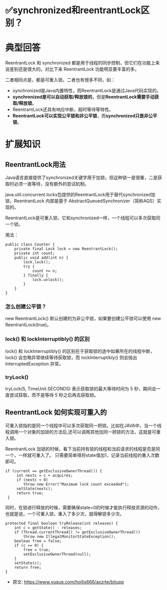 # ✅synchronized和reentrantLock区别？
<!--page header-->

<a name="V0Wxj"></a>
# 典型回答
ReentrantLock 和 synchronized 都是用于线程的同步控制，但它们在功能上来说差别还是很大的。对比下来 ReentrantLock 功能明显要丰富的多。

二者相同点是，都是可重入锁。二者也有很多不同，如：

- synchronized是Java内置特性，而ReentrantLock是通过Java代码实现的。
- **synchronized是可以自动获取/释放锁的**，但是**ReentrantLock需要手动获取/释放锁**。
- ReentrantLock还具有响应中断、超时等待等特性。
- **ReentrantLock可以实现公平锁和非公平锁**，而**synchronized只是非公平锁**。

<a name="jjFZl"></a>
# 扩展知识

<a name="ieLca"></a>
## ReentrantLock用法

Java语言直接提供了synchronized关键字用于加锁，但这种锁一是很重，二是获取时必须一直等待，没有额外的尝试机制。

java.util.concurrent.locks包提供的ReentrantLock用于替代synchronized加锁，ReentrantLock 内部是基于 AbstractQueuedSynchronizer（简称AQS）实现的。

ReentrantLock是可重入锁，它和synchronized一样，一个线程可以多次获取同一个锁。

用法：
```
public class Counter {
	private final Lock lock = new ReentrantLock();
	private int count;
	public void add(int n) {
		lock.lock();
		try {
			count += n;
		} finally {
			lock.unlock();
		}
	}
}
```

<a name="NAEvH"></a>
### 怎么创建公平锁？

new ReentrantLock() 默认创建的为非公平锁，如果要创建公平锁可以使用 new ReentrantLock(true)。
<a name="C0eGQ"></a>
### lock() 和 lockInterruptibly() 的区别

lock() 和 lockInterruptibly() 的区别在于获取锁的途中如果所在的线程中断，lock() 会忽略异常继续等待获取锁，而 lockInterruptibly() 则会抛出 InterruptedException 异常。

<a name="OU3hu"></a>
### tryLock() 

tryLock(5, TimeUnit.SECONDS) 表示获取锁的最大等待时间为 5 秒，期间会一直尝试获取，而不是等待 5 秒之后再去获取锁。

<a name="a1l5I"></a>
## ReentrantLock 如何实现可重入的

可重入锁指的是同一个线程中可以多次获取同一把锁。比如在JAVA中，当一个线程调用一个对象的加锁的方法后,还可以调用其他加同一把锁的方法，这就是可重入锁。

ReentrantLock 加锁的时候，看下当前持有锁的线程和当前请求的线程是否是同一个，一样就可重入了。 只需要简单得将state值加1，记录当前线程的重入次数即可。

```
if (current == getExclusiveOwnerThread()) {
     int nextc = c + acquires;
     if (nextc < 0)
     	throw new Error("Maximum lock count exceeded");
     setState(nextc);
     return true;
 }
```

同时，在锁进行释放的时候，需要确保state=0的时候才能执行释放资源的动作，也就是说，一个可重入锁，重入了多少次，就得解锁多少次。

```
protected final boolean tryRelease(int releases) {
    int c = getState() - releases;
    if (Thread.currentThread() != getExclusiveOwnerThread())
        throw new IllegalMonitorStateException();
    boolean free = false;
    if (c == 0) {
        free = true;
        setExclusiveOwnerThread(null);
    }
    setState(c);
    return free;
}
```


<!--page footer-->
- 原文: <https://www.yuque.com/hollis666/axzrte/bitupp>